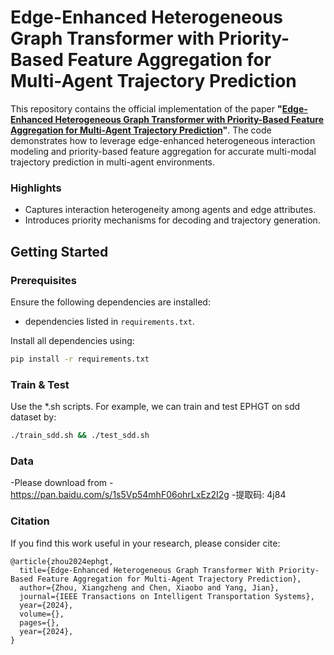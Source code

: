 # Edge-Enhanced Heterogeneous Graph Transformer with Priority-Based Feature Aggregation for Multi-Agent Trajectory Prediction

This repository contains the official implementation of the paper **"[Edge-Enhanced Heterogeneous Graph Transformer with Priority-Based Feature Aggregation for Multi-Agent Trajectory Prediction](https://ieeexplore.ieee.org/document/10807107)"**. The code demonstrates how to leverage edge-enhanced heterogeneous interaction modeling and priority-based feature aggregation for accurate multi-modal trajectory prediction in multi-agent environments.


### Highlights
- Captures interaction heterogeneity among agents and edge attributes.
- Introduces priority mechanisms for decoding and trajectory generation.


## Getting Started

### Prerequisites

Ensure the following dependencies are installed:
- dependencies listed in `requirements.txt`.

Install all dependencies using:
```bash
pip install -r requirements.txt
```

### Train & Test
Use the *.sh scripts. For example, we can train and test EPHGT on sdd dataset by:
```bash
./train_sdd.sh && ./test_sdd.sh
```
### Data
-Please download from 
-https://pan.baidu.com/s/1s5Vp54mhF06ohrLxEz2I2g
-提取码: 4j84

### Citation
If you find this work useful in your research, please consider cite:
```
@article{zhou2024ephgt,
  title={Edge-Enhanced Heterogeneous Graph Transformer With Priority-Based Feature Aggregation for Multi-Agent Trajectory Prediction}, 
  author={Zhou, Xiangzheng and Chen, Xiaobo and Yang, Jian},
  journal={IEEE Transactions on Intelligent Transportation Systems}, 
  year={2024},
  volume={},
  pages={},
  year={2024},
}
```
